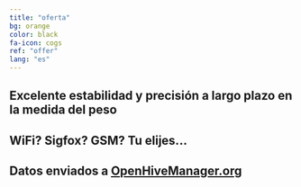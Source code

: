 ```yaml
---
title: "oferta"
bg: orange
color: black
fa-icon: cogs
ref: "offer"
lang: "es"
---
```



## Excelente estabilidad y precisión a largo plazo en la medida del peso
## WiFi? Sigfox? GSM? Tu elijes...
## Datos enviados a [OpenHiveManager.org](https://openhivemanager.org/)
